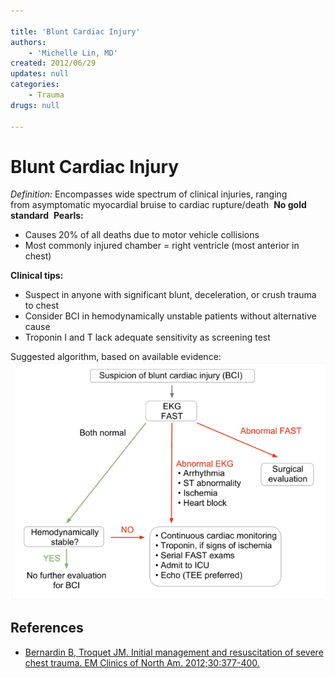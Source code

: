 ```yaml
---

title: 'Blunt Cardiac Injury'
authors:
    - 'Michelle Lin, MD'
created: 2012/06/29
updates: null
categories:
    - Trauma
drugs: null

---
```




# Blunt Cardiac Injury

*Definition:* Encompasses wide spectrum of clinical injuries, ranging from asymptomatic myocardial bruise to cardiac rupture/death 
**No gold standard** 
**Pearls:**

-   Causes 20% of all deaths due to motor vehicle collisions
-   Most commonly injured chamber = right ventricle (most anterior in chest) 

**Clinical tips:**

-   Suspect in anyone with significant blunt, deceleration, or crush trauma to chest
-   Consider BCI in hemodynamically unstable patients without alternative cause
-   Troponin I and T lack adequate sensitivity as screening test  

Suggested algorithm, based on available evidence:![](image-1.png)

## References

-   [Bernardin B, Troquet JM. Initial management and resuscitation of severe chest trauma. EM Clinics of North Am. 2012;30:377-400.](http://www.ncbi.nlm.nih.gov/pubmed/?term=22487111)
